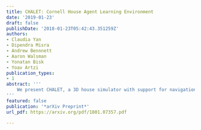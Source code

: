 ```yaml
---
title: CHALET: Cornell House Agent Learning Environment
date: '2019-01-23'
draft: false
publishDate: '2018-01-23T05:42:43.351259Z'
authors:
- Claudia Yan
- Dipendra Misra
- Andrew Bennnett
- Aaron Walsman
- Yonatan Bisk
- Yoav Artzi
publication_types:
- 1
abstract: '''
    We present CHALET, a 3D house simulator with support for navigation and manipulation. CHALET includes 58 rooms and 10 house configuration, and allows to easily create new house and room layouts. CHALET supports a range of common household activities, including moving objects, toggling appliances, and placing objects inside closeable containers. The environment and actions available are designed to create a challenging domain to train and evaluate autonomous agents, including for tasks that combine language, vision, and planning in a dynamic environment.
'''
featured: false
publication: '*arXiv Preprint*'
url_pdf: https://arxiv.org/pdf/1801.07357.pdf

---
```



